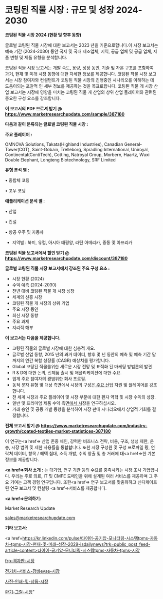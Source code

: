# 코팅된 직물 시장 : 규모 및 성장 2024-2030

<strong>코팅된 직물 시장 2024 (현황 및 향후 동향)</strong>

글로벌 코팅된 직물 시장에 대한 보고서는 2023 년을 기준으로합니다.이 시장 보고서는 예측 기간 (2024-2030) 동안 국제 및 국내 제조업체, 지역, 공급 업체 및 공급 업체, 제품 변형 및 제품 유형을 분석합니다.

코팅된 직물 시장 보고서는 개발 속도, 용량, 성장 동인, 기술 및 자본 구조를 포함하여 과거, 현재 및 미래 시장 동향에 대한 자세한 정보를 제공합니다. 코팅된 직물 시장 보고서는 시장 참여자와 컨설턴트가 코팅된 직물 시장의 진행중인 시나리오를 이해하는 데 도움이되는 포괄적 인 세부 정보를 제공하는 것을 목표로합니다. 코팅된 직물 개 시장 산업 보고서는 시장에 영향을 미치는 코팅된 직물 개 산업의 상위 산업 플레이어와 관련된 중요한 구성 요소를 강조합니다.



<strong>이 보고서의 PDF 브로셔 받기 @ <a href=https://www.marketresearchupdate.com/sample/387180>https://www.marketresearchupdate.com/sample/387180</a></strong>



<strong>다음과 같이 분류되는 글로벌 코팅된 직물 시장 :</strong>



<strong>주요 플레이어 :</strong>

OMNOVA Solutions, Takata(Highland Industries), Canadian General-Tower(CGT), Saint-Gobain, Trelleborg, Spradling International, Uniroyal, Continental(ContiTech), Cotting, Natroyal Group, Morbern, Haartz, Wuxi Double Elephant, Longteng Biotechnology, SRF Limited



<strong>유형 분석 별 :</strong>

• 중합체 코팅

• 고무 코팅



<strong>애플리케이션 분석 별 :</strong>

• 산업

• 건설

• 항공 우주 및 자동차

<ul>
  <li>지역별 : 북미, 유럽, 아시아 태평양, 라틴 아메리카, 중동 및 아프리카</li>
</ul>


<strong>코팅된 직물 보고서에서 할인 받기 @ <a href=https://www.marketresearchupdate.com/discount/387180>https://www.marketresearchupdate.com/discount/387180</a></strong>



<strong>글로벌 코팅된 직물 시장 보고서에서 강조된 주요 구성 요소 :</strong>
<ul>
  <li>시장 현황 (2024)</li>
  <li>수익 예측 (2024-2030)</li>
  <li>전년 대비 코팅된 직물 개 시장 성장</li>
  <li>세계의 신흥 시장</li>
  <li>코팅된 직물 개 시장의 상위 기업</li>
  <li>주요 시장 동인</li>
  <li>최신 시장 동향</li>
  <li>주요 과제</li>
  <li>지리적 해부</li>
</ul>


<strong>이 보고서는 다음을 제공합니다.</strong>
<ul>
  <li>코팅된 직물의 글로벌 시장에 대한 심층적 개요.</li>
  <li>글로벌 산업 동향, 2015 년의 과거 데이터, 향후 몇 년 동안의 예측 및 예측 기간 말까지의 연간 복합 성장률 (CAGR) 예상치를 평가합니다.</li>
  <li>Global 코팅된 직물를위한 새로운 시장 전망 및 표적화 된 마케팅 방법론의 발견</li>
  <li>R &amp; D에 대한 논의, 신제품 출시 및 애플리케이션에 대한 수요.</li>
  <li>업계 주요 참여자의 광범위한 회사 프로필.</li>
  <li>동적 분자 유형 및 대상 측면에서 시장의 구성은<a href=> 주요 산</a>업 자원 및 플레이어를 강조합니다.</li>
  <li>전 세계 시장과 주요 플레이어 및 시장 부문에 대한 환자 역학 및 시장 수익의 성장.</li>
  <li>일반 및 프리미엄 제품 수익 측면<a href=>에서 시</a>장을 연구하십시오.</li>
  <li>거래 승인 및 공동 개발 동향을 분석하여 시장 판매 시나리오에서 상업적 기회를 결정합니다.</li>
</ul>



<strong>전체 보고서 받기 @ <a href=https://www.marketresearchupdate.com/industry-growth/coated-textiles-market-statistices-387180>https://www.marketresearchupdate.com/industry-growth/coated-textiles-market-statistices-387180</a></strong>

이 연구는<a href=> 산업 존중</a> 체인, 강력한 비즈니스 전략, 비용, 구조, 생성 제한, 운송, 시장 범위 및 제한 사용률을 통합합니다. 또한 시장 구성원 및 구성 프로파일 링, 연락처 데이터, 항목 / 혜택 침대, 소득 개발, 수익 창출 및 총 거래에 대<a href=>한 기본 </a>정보를 제공합니다.



<strong><a href=>회사 소</a>개 :</strong>
는 대기업, 연구 기관 등의 수요를 충족시키는 시장 조사 기업입니다. 우리는 주로 의료, IT 및 CMFE 도메인을 위해 설계된 여러 서비스를 제공하며 그 주요 기여는 고객 경험 연구입니다. 또한<a href=> 연구 보</a>고서를 맞춤화하고 신디케이트 된 연구 보고서 및 컨설팅 <a href=>서비스</a>를 제공합니다.



<strong><a href=>문의하기:</a></strong>

Market Research Update

sales@marketresearchupdate.com



<strong>기타 보고서:</strong>

<a href=https://kr.linkedin.com/pulse/타이어-공기압-모니터링-시스템tpms-자동차-tpms-시장-현재-및-미래-성장-2029-isdailynews?trk=public_post_feed-article-content>타이어-공기압-모니터링-시스템tpms-자동차-tpms-시장</a>

<a href=https://www.linkedin.com/pulse/frp-격자판-시장-현재-및-미래-성장-2029-analytics-alchemy-360-analysis-7jn2f/>frp-격자판-시장</a>

<a href=https://www.linkedin.com/pulse/전기차-서비스-장비evse-시장-규모-및-성장-2023-survey-spotlight-pro-24-analysis-xgvgf/>전기차-서비스-장비evse-시장</a>

<a href=https://www.linkedin.com/pulse/사진-인쇄-및-상품-시장-세분화-연구-목표-고객2029년-consumer-connection-compendium-ana-q2clf/>사진-인쇄-및-상품-시장</a>

<a href=https://www.linkedin.com/pulse/환기-그릴-시장-경쟁-분석-및-성장-잠재력-2030-data-dive-diaries-24-analysis-sghmc/>환기-그릴-시장</a>"
